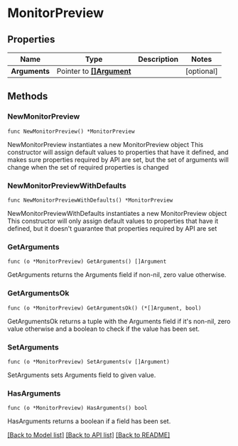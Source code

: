 # MonitorPreview

## Properties

Name | Type | Description | Notes
------------ | ------------- | ------------- | -------------
**Arguments** | Pointer to [**[]Argument**](Argument.md) |  | [optional] 

## Methods

### NewMonitorPreview

`func NewMonitorPreview() *MonitorPreview`

NewMonitorPreview instantiates a new MonitorPreview object
This constructor will assign default values to properties that have it defined,
and makes sure properties required by API are set, but the set of arguments
will change when the set of required properties is changed

### NewMonitorPreviewWithDefaults

`func NewMonitorPreviewWithDefaults() *MonitorPreview`

NewMonitorPreviewWithDefaults instantiates a new MonitorPreview object
This constructor will only assign default values to properties that have it defined,
but it doesn't guarantee that properties required by API are set

### GetArguments

`func (o *MonitorPreview) GetArguments() []Argument`

GetArguments returns the Arguments field if non-nil, zero value otherwise.

### GetArgumentsOk

`func (o *MonitorPreview) GetArgumentsOk() (*[]Argument, bool)`

GetArgumentsOk returns a tuple with the Arguments field if it's non-nil, zero value otherwise
and a boolean to check if the value has been set.

### SetArguments

`func (o *MonitorPreview) SetArguments(v []Argument)`

SetArguments sets Arguments field to given value.

### HasArguments

`func (o *MonitorPreview) HasArguments() bool`

HasArguments returns a boolean if a field has been set.


[[Back to Model list]](../README.md#documentation-for-models) [[Back to API list]](../README.md#documentation-for-api-endpoints) [[Back to README]](../README.md)


